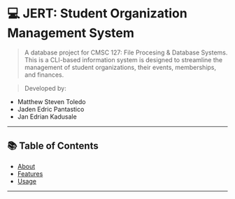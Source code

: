 # 💻 JERT: Student Organization Management System

> A database project for CMSC 127: File Procesing & Database Systems. This is a CLI-based information system is designed to streamline the management of student organizations, their events, memberships, and finances.  

> Developed by:  
- Matthew Steven Toledo  
- Jaden Edric Pantastico  
- Jan Edrian Kadusale  

---

## 📚 Table of Contents

- [About](#-about)  
- [Features](#-features)  
- [Usage](#-usage)  

---
